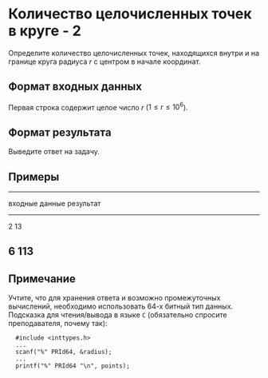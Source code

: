 # Количество целочисленных точек в круге - 2

Определите количество целочисленных точек, находящихся внутри и на границе круга радиуса $r$
с центром в начале координат. 

## Формат входных данных

Первая строка содержит целое число $r$ ($1 \leqslant r \leqslant 10^6$).

## Формат результата

Выведите ответ на задачу.

## Примеры

------------------------------
входные данные  результат
--------------  --------------
2               13

6               113
------------------------------

## Примечание
                                                                        
Учтите, что для хранения ответа и возможно промежуточных вычислений, необходимо
использовать 64-х битный тип данных.
Подсказка для чтения/вывода в языке `C` (обязательно спросите преподавателя, почему так):

~~~  
  #include <inttypes.h>
  ...
  scanf("%" PRId64, &radius);
  ...
  printf("%" PRId64 "\n", points);
~~~


